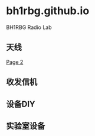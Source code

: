 # bh1rbg.github.io
BH1RBG Radio Lab

## 天线

<a href="anttenna_i.html">Page 2</a>


## 收发信机

## 设备DIY

## 实验室设备
